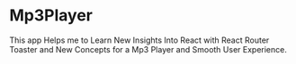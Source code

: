 # Mp3Player
This app Helps me to Learn New Insights Into React with React Router Toaster and New Concepts for a Mp3 Player and Smooth User Experience.
